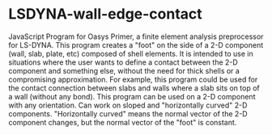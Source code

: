 # LSDYNA-wall-edge-contact
JavaScript Program for Oasys Primer, a finite element analysis preprocessor for LS-DYNA. This program creates a "foot" on the side of a 2-D component (wall, slab, plate, etc) composed of shell elements. It is intended to use in situations where the user wants to define a contact between the 2-D component and something else, without the need for thick shells or a compromising approximation. For example, this program could be used for the contact connection between slabs and walls where a slab sits on top of a wall (without any bond). This program can be used on a 2-D component with any orientation. Can work on sloped and "horizontally curved" 2-D components. "Horizontally curved" means the normal vector of the 2-D component changes, but the normal vector of the "foot" is constant.
